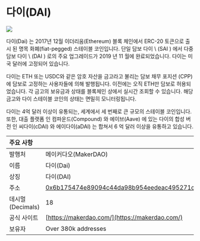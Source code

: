 # 다이(DAI)

![](../../.gitbook/assets/dai.png)

다이(Dai) 는 2017년 12월 이더리움(Ethereum) 블록 체인에서 ERC-20 토큰으로 출시 된 명목 화폐(fiat-pegged) 스테이블 코인입니다. 단일 담보 다이 \ (SAI \) 에서 다중 담보 다이 \ (DAI \) 로의 주요 업그레이드가 2019 년 11 월에 완료되었습니다. 다이는 미국 달러에 고정되어 있습니다.

다이는 ETH 또는 USDC와 같은 암호 자산을 금고라고 불리는 담보 채무 포지션 \(CPP\) 에 담보로 고정하는 사용자들에 의해 발행됩니다. 이전에는 오직 ETH만 담보로 허용되었습니다. 각 금고의 보유금과 상태를 블록체인 상에서 실시간 조회할 수 있습니다. 해당 금고와 다이 스테이블 코인의 상태는 면밀히 모니터링됩니다.

다이는 4억 달러 이상이 유통되는, 세계에서 세 번째로 큰 규모의 스테이블 코인입니다. 또한, 대출 플랫폼 인 컴파운드(Compound) 와 에이브(Aave) 에 있는 다이의 합성 버전 인 씨다이(cDAI) 와 에이다이(aDAI) 는 합쳐서 6 억 달러 이상을 유통하고 있습니다.

| 주요 사항         |                                                                                                                     |
|:------------- |:------------------------------------------------------------------------------------------------------------------- |
| 발행처           | 메이커다오(MakerDAO)                                                                                                     |
| 이름            | 다이(Dai)                                                                                                             |
| 상징            | 다이(DAI)                                                                                                             |
| 주소            | [0x6b175474e89094c44da98b954eedeac495271d0f](https://etherscan.io/token/0x6b175474e89094c44da98b954eedeac495271d0f) |
| 데시멀(Decimals) | 18                                                                                                                  |
| 공식 사이트        | [https://makerdao.com/](https://makerdao.com/)                                                                      |
| 보유자           | Over 380k addresses                                                                                                 |

